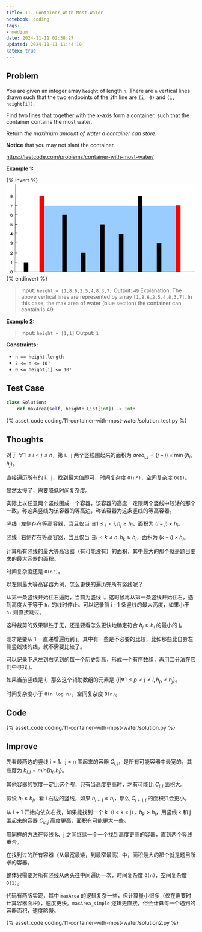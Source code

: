 ```yaml
---
title: 11. Container With Most Water
notebook: coding
tags:
- medium
date: 2024-11-11 02:38:27
updated: 2024-11-11 11:44:19
katex: true
---
```

## Problem

You are given an integer array `height` of length `n`. There are `n` vertical lines drawn such that the two endpoints of the `i`th line are `(i, 0)` and `(i, height[i])`.

Find two lines that together with the x-axis form a container, such that the container contains the most water.

Return _the maximum amount of water a container can store_.

**Notice** that you may not slant the container.

<https://leetcode.com/problems/container-with-most-water/>

**Example 1:**

{% invert %}
![case1](11-container-with-most-water/case1.png)
{% endinvert %}

> Input: `height = [1,8,6,2,5,4,8,3,7]`
> Output: `49`
> Explanation: The above vertical lines are represented by array `[1,8,6,2,5,4,8,3,7]`. In this case, the max area of water (blue section) the container can contain is 49.

**Example 2:**

> Input: `height = [1,1]`
> Output: `1`

**Constraints:**

- `n == height.length`
- `2 <= n <= 10⁵`
- `0 <= height[i] <= 10⁴`

## Test Case

``` python
class Solution:
    def maxArea(self, height: List[int]) -> int:
```

{% asset_code coding/11-container-with-most-water/solution_test.py %}

## Thoughts

对于 $\forall 1 \le i < j \le n$，第 i、j 两个竖线围起来的面积为 $area_{i,j}=(j-i)\times\min\{h_i,h_j\}$。

直接遍历所有的 i、j，找到最大值即可，时间复杂度 `O(n²)`，空间复杂度 `O(1)`。

显然太慢了，需要降低时间复杂度。

实际上以任意两个竖线围成一个容器，该容器的高度一定跟两个竖线中较矮的那个一致，称这条竖线为该容器的等高边，称该容器为这条竖线的等高容器。

竖线 i 左侧存在等高容器，当且仅当 $\exists 1\le j<i, h_j\ge h_i$，面积为 $(i-j)\times h_i$。

竖线 i 右侧存在等高容器，当且仅当 $\exists i<k\le n, h_k\ge h_i$，面积为 $(k-i)\times h_i$。

计算所有竖线的最大等高容器（有可能没有）的面积，其中最大的那个就是题目要求的最大容器的面积。

时间复杂度还是 `O(n²)`。

以左侧最大等高容器为例，怎么更快的遍历完所有竖线呢？

从第一条竖线开始往右遍历，当前为竖线 i。这时候再从第一条竖线开始往右，遇到高度大于等于 `hᵢ` 的线时停止。可以记录前 i - 1 条竖线的最大高度，如果小于 `hᵢ` 则直接跳过。

这种裁剪的效果聊胜于无，还是要看怎么更快地确定符合 $h_j\ge h_i$ 的最小的 j。

刚才是要从 1 一直递增遍历到 j。其中有一些是不必要的比较，比如那些比自身左侧竖线矮的线，就不需要比较了。

可以记录下从左到右见到的每一个历史新高，形成一个有序数组，再用二分法在它们中寻找 j。

如果当前竖线是 i，那么这个辅助数组的元素是 $\{j|\forall 1\le p<j<i,h_p<h_j\}$。

时间复杂度小于 `O(n log n)`，空间复杂度 `O(n)`。

## Code

{% asset_code coding/11-container-with-most-water/solution.py %}

## Improve

先看最两边的竖线 i = 1、j = n 围起来的容器 $C_{i,j}$，是所有可能容器中最宽的，其高度为 $h_{i,j}=min\{h_i,h_j\}$。

其他容器的宽度一定比这个窄，只有当高度更高时，才有可能比 $C_{i,j}$ 面积大。

假设 $h_i\le h_j$，看 i 右边的竖线，如果 $h_{i+1}\le h_i$，那么 $C_{i+1,j}$ 的面积只会更小。

从 i + 1 开始向依次右找，如果能找到一个 k（i < k < j），$h_k > h_i$，用竖线 k 和 j 围起来的容器 $C_{k,j}$ 高度更高，面积有可能更大一些。

用同样的方法在竖线 k、j 之间继续一个一个找到高度更高的容器，直到两个竖线重合。

在找到过的所有容器（从最宽最矮，到最窄最高）中，面积最大的那个就是题目所求的容器。

整体只需要对所有竖线从两头往中间遍历一次，时间复杂度 `O(n)`，空间复杂度 `O(1)`。

代码有两版实现，其中 `maxArea` 的逻辑复杂一些，但计算量小很多（仅在需要时计算容器面积），速度更快。`maxArea_simple` 逻辑更直接，但会计算每一个遇到的容器面积，速度略慢。

{% asset_code coding/11-container-with-most-water/solution2.py %}
